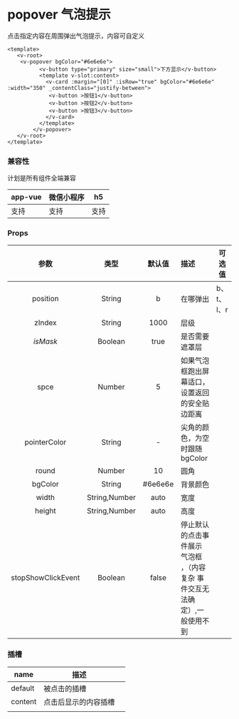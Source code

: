 # popover 气泡提示
  点击指定内容在周围弹出气泡提示，内容可自定义

<webview url="/pages/feedback/popover"></webview>

```vue
<template>
   <v-root>
    <v-popover bgColor="#6e6e6e">
          <v-button type="primary" size="small">下方显示</v-button>
          <template v-slot:content>
            <v-card :margin="[0]" :isRow="true" bgColor="#6e6e6e"   :width="350" _contentClass="justify-between">
             <v-button >按钮1</v-button>
             <v-button >按钮2</v-button>
             <v-button >按钮3</v-button>
            </v-card>
          </template>
        </v-popover>
   </v-root>
</template>
```


### 兼容性

计划是所有组件全端兼容

| app-vue | 微信小程序 | h5   |
| --- | --- | --- |
| 支持 | 支持 | 支持 |

### Props

| 参数 | 类型 | 默认值 | 描述 | 可选值 |
| :--: | :--: | :--: | :-- | ---- |
| position | String |     b     | 在哪弹出                                | b、t、l、r |
| zIndex | String |     1000     | 层级                                   |                   |
| *isMask* | Boolean |  true   | 是否需要遮罩层                                                  |                                                     |
| spce | Number | 5 | 如果气泡框跑出屏幕适口，设置返回的安全贴边距离 |  |
|  pointerColor  | String |  -  | 尖角的颜色，为空时跟随bgColor                            |  |
|  round  | Number |     10     | 圆角                                                         |  |
| bgColor | String |   #6e6e6e | 背景颜色                                                     |                                                     |
| width | String,Number |  auto  | 宽度                                                     |  |
| height | String,Number |  auto   | 高度                                                |  |
| stopShowClickEvent | Boolean |  false  | 停止默认的点击事件展示 气泡框 ，（内容复杂 事件交互无法确定）,一般使用不到 |  |

### 插槽

| name    | 描述                 |      |
| ------- | -------------------- | ---- |
| default | 被点击的插槽         |      |
| content | 点击后显示的内容插槽 |      |
|         |                      |      |

